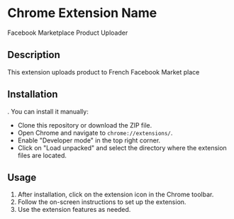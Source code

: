 # Chrome Extension Name

Facebook Marketplace Product Uploader

## Description

This extension uploads product to French Facebook Market place 


## Installation


. You can install it manually:
   - Clone this repository or download the ZIP file.
   - Open Chrome and navigate to `chrome://extensions/`.
   - Enable "Developer mode" in the top right corner.
   - Click on "Load unpacked" and select the directory where the extension files are located.

## Usage

1. After installation, click on the extension icon in the Chrome toolbar.
2. Follow the on-screen instructions to set up the extension.
3. Use the extension features as needed.

